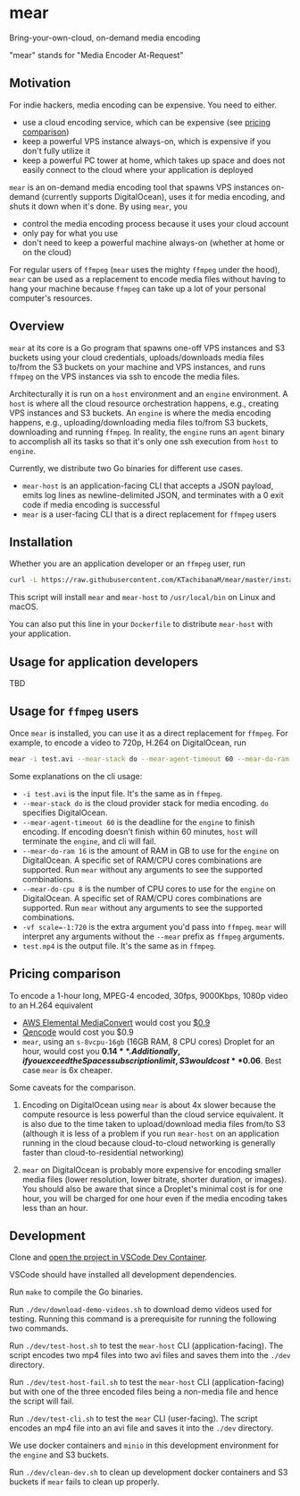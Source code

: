 # mear
Bring-your-own-cloud, on-demand media encoding

"mear" stands for "Media Encoder At-Request"


## Motivation
For indie hackers, media encoding can be expensive. You need to either.

* use a cloud encoding service, which can be expensive (see [pricing comparison](#pricing-comparison))
* keep a powerful VPS instance always-on, which is expensive if you don't fully utilize it
* keep a powerful PC tower at home, which takes up space and does not easily connect to the cloud where your application is deployed

`mear` is an on-demand media encoding tool that spawns VPS instances on-demand (currently supports DigitalOcean), uses it for media encoding, and shuts it down when it's done. By using `mear`, you 

* control the media encoding process because it uses your cloud account
* only pay for what you use
* don't need to keep a powerful machine always-on (whether at home or on the cloud)

For regular users of `ffmpeg` (`mear` uses the mighty `ffmpeg` under the hood), `mear` can be used as a replacement to encode media files without having to hang your machine because `ffmpeg` can take up a lot of your personal computer's resources.


## Overview
`mear` at its core is a Go program that spawns one-off VPS instances and S3 buckets using your cloud credentials, uploads/downloads media files to/from the S3 buckets on your machine and VPS instances, and runs `ffmpeg` on the VPS instances via ssh to encode the media files.

Architecturally it is run on a `host` environment and an `engine` environment. A `host` is where all the cloud resource orchestration happens, e.g., creating VPS instances and S3 buckets. An `engine` is where the media encoding happens, e.g., uploading/downloading media files to/from S3 buckets, downloading and running `ffmpeg`. In reality, the `engine` runs an `agent` binary to accomplish all its tasks so that it's only one ssh execution from `host` to `engine`.

Currently, we distribute two Go binaries for different use cases.

* `mear-host` is an application-facing CLI that accepts a JSON payload, emits log lines as newline-delimited JSON, and terminates with a 0 exit code if media encoding is successful
* `mear` is a user-facing CLI that is a direct replacement for `ffmpeg` users


## Installation
Whether you are an application developer or an `ffmpeg` user, run

```bash
curl -L https://raw.githubusercontent.com/KTachibanaM/mear/master/install.sh | bash
```

This script will install `mear` and `mear-host` to `/usr/local/bin` on Linux and macOS.

You can also put this line in your `Dockerfile` to distribute `mear-host` with your application.


## Usage for application developers
TBD


## Usage for `ffmpeg` users
Once `mear` is installed, you can use it as a direct replacement for `ffmpeg`. For example, to encode a video to 720p, H.264 on DigitalOcean, run

```bash
mear -i test.avi --mear-stack do --mear-agent-timeout 60 --mear-do-ram 16 --mear-do-cpu 8 -vf scale=-1:720 test.mp4
```

Some explanations on the cli usage:

* `-i test.avi` is the input file. It's the same as in `ffmpeg`.
* `--mear-stack do` is the cloud provider stack for media encoding. `do` specifies DigitalOcean.
* `--mear-agent-timeout 60` is the deadline for the `engine` to finish encoding. If encoding doesn't finish within 60 minutes, `host` will terminate the `engine`, and cli will fail.
* `--mear-do-ram 16` is the amount of RAM in GB to use for the `engine` on DigitalOcean. A specific set of RAM/CPU cores combinations are supported. Run `mear` without any arguments to see the supported combinations.
* `--mear-do-cpu 8` is the number of CPU cores to use for the `engine` on DigitalOcean. A specific set of RAM/CPU cores combinations are supported. Run `mear` without any arguments to see the supported combinations.
* `-vf scale=-1:720` is the extra argument you'd pass into `ffmpeg`. `mear` will interpret any arguments without the `--mear` prefix as `ffmpeg` arguments.
* `test.mp4` is the output file. It's the same as in `ffmpeg`.


## Pricing comparison
To encode a 1-hour long, MPEG-4 encoded, 30fps, 9000Kbps, 1080p video to an H.264 equivalent

* [AWS Elemental MediaConvert](https://aws.amazon.com/mediaconvert/) would cost you [$0.9](https://calculator.aws/#/estimate?id=9474477a1f71466e30b55f5de02737da8f756f85)
* [Qencode](https://cloud.qencode.com/pricing) would cost you $0.9
* `mear`, using an `s-8vcpu-16gb` (16GB RAM, 8 CPU cores) Droplet for an hour, would cost you **$0.14**. Additionally, if you exceed the Spaces subscription limit, S3 would cost **$0.06**. Best case `mear` is 6x cheaper.

Some caveats for the comparison.

1. Encoding on DigitalOcean using `mear` is about 4x slower because the compute resource is less powerful than the cloud service equivalent. It is also due to the time taken to upload/download media files from/to S3 (although it is less of a problem if you run `mear-host` on an application running in the cloud because cloud-to-cloud networking is generally faster than cloud-to-residential networking)

2. `mear` on DigitalOcean is probably more expensive for encoding smaller media files (lower resolution, lower bitrate, shorter duration, or images). You should also be aware that since a Droplet's minimal cost is for one hour, you will be charged for one hour even if the media encoding takes less than an hour.


## Development
Clone and [open the project in VSCode Dev Container](https://code.visualstudio.com/docs/devcontainers/containers#_quick-start-open-an-existing-folder-in-a-container).

VSCode should have installed all development dependencies.

Run `make` to compile the Go binaries.

Run `./dev/download-demo-videos.sh` to download demo videos used for testing. Running this command is a prerequisite for running the following two commands.

Run `./dev/test-host.sh` to test the `mear-host` CLI (application-facing). The script encodes two mp4 files into two avi files and saves them into the `./dev` directory.

Run `./dev/test-host-fail.sh` to test the `mear-host` CLI (application-facing) but with one of the three encoded files being a non-media file and hence the script will fail.

Run `./dev/test-cli.sh` to test the `mear` CLI (user-facing). The script encodes an mp4 file into an avi file and saves it into the `./dev` directory.

We use docker containers and `minio` in this development environment for the `engine` and S3 buckets.

Run `./dev/clean-dev.sh` to clean up development docker containers and S3 buckets if `mear` fails to clean up properly.
